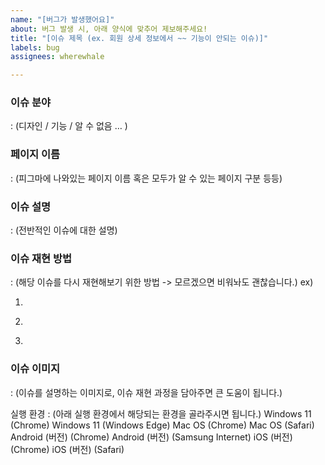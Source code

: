 ```yaml
---
name: "[버그가 발생했어요]"
about: 버그 발생 시, 아래 양식에 맞추어 제보해주세요!
title: "[이슈 제목 (ex. 회원 상세 정보에서 ~~ 기능이 안되는 이슈)]"
labels: bug
assignees: wherewhale

---
```


### 이슈 분야 
: (디자인 / 기능 / 알 수 없음 … )


### 페이지 이름 
: (피그마에 나와있는 페이지 이름 혹은 모두가 알 수 있는 페이지 구분 등등)


### 이슈 설명 
: (전반적인 이슈에 대한 설명)


### 이슈 재현 방법 
: (해당 이슈를 다시 재현해보기 위한 방법 -> 모르겠으면 비워놔도 괜찮습니다.)
ex)
1. ~~~ 페이지 진입
2. ~~~ 버튼 클릭
3. ~~~ 클릭 혹은 ~~ 이벤트 실행 시 이슈 발생


### 이슈 이미지
: (이슈를 설명하는 이미지로, 이슈 재현 과정을 담아주면 큰 도움이 됩니다.)


실행 환경 :
(아래 실행 환경에서 해당되는 환경을 골라주시면 됩니다.)
Windows 11 (Chrome)
Windows 11 (Windows Edge)
Mac OS (Chrome)
Mac OS (Safari)
Android (버전) (Chrome)
Android (버전) (Samsung Internet)
iOS (버전) (Chrome)
iOS (버전) (Safari)